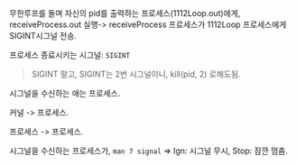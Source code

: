 무한루프를 돌며 자신의 pid를 출력하는 프로세스(1112Loop.out)에게, receiveProcess.out 실행-> receiveProcess 프로세스가 1112Loop 프로세스에게 SIGINT시그널 전송. 

프로세스 종료시키는 시그널: `SIGINT`

> SIGINT 말고, SIGINT는 2번 시그널이니, kill(pid, 2) 로해도됨.



시그널을 수신하는 애는 프로세스.   

커널 -> 프로세스.  

프로세스 -> 프로세스. 



시그널을 수신하는 프로세스가, `man 7 signal` => Ign: 시그널 무시, Stop: 잠깐 멈춤.
